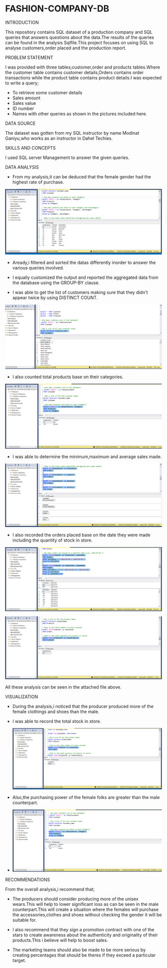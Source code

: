 # FASHION-COMPANY-DB

INTRODUCTION

This repository contains SQL dataset of a production company and SQL queries that answers questions about the data.The results of the queries can be found in the analysis Sqlfile.This project focuses on using SQL to analyse customers,order placed and the production report.

PROBLEM STATEMENT

I was  provided with three tables;customer,order and products tables.Where the customer table contains customer details,Orders contains order transactions while the product table contains product details.I was expected to write a query;

- To retrieve some customer details
- Sales amount
- Sales value
- ID number 
- Names with other queries as shown in the pictures included here.

DATA SOURCE

The dataset was gotten from my SQL instructor by name Modinat Ganiyu,who works as an instructor in Dahel Techies.

SKILLS AND CONCEPTS

I used SQL server Management to answer the given queries.

DATA ANALYSIS

- From my analysis,it can be deduced that the female gender had the highest rate of purchase.

![image](https://github.com/chymab/FASHION-COMPANY-DB/blob/main/fashiondb4.png)

- Aready,i filtered and sorted the datas differently inorder to answer the various queries involved.

- I equally customized the output and reported the aggregated data from the database using the GROUP-BY clause.

- I was able to get the list of customers making sure that they didn't appear twice by using DISTINCT COUNT.

![image](https://github.com/chymab/FASHION-COMPANY-DB/blob/main/fashiondb2.png)

- I also counted total products base on their categories.

 ![image](https://github.com/chymab/FASHION-COMPANY-DB/blob/main/fashiondb3.png)

- I was able to determine the minimum,maximum and average sales made.

 ![image](https://github.com/chymab/FASHION-COMPANY-DB/blob/main/fashiondb5.png)

- I also recorded the orders placed base on the date they were made including  the quantity of stock in store.

 ![image](https://github.com/chymab/FASHION-COMPANY-DB/blob/main/fashiondb6.png)

![image](https://github.com/chymab/FASHION-COMPANY-DB/blob/main/fashiondb10.png)

  All these analysis can be seen in the attached file above.

VISUALIZATION

- During the analysis,i noticed that the producer produced more of the female clothings and shoes than the male.

- I was able to record the total stock in store.

   ![image](https://github.com/chymab/FASHION-COMPANY-DB/blob/main/fashiondb9.png)

- Also,the purchasing power of the female folks are greater than the male counterpart.
-
  ![image](https://github.com/chymab/FASHION-COMPANY-DB/blob/main/fashiondb3.png)

  

RECOMMENDATIONS

From the overall analysis,i recommend that;

- The producers should consider producing more of the unisex wears.This will help to lower significant loss as can be seen in the male counterpart.This will create a situation where the females will purchase the accessories,clothes and shoes without checking the gender it will be suitable for.

- I also recommend that they sign a promotion contract with one of the stars to create awareness about the authenticity and originality of their products.This i believe will help to boost sales.

- The marketing teams should also be made to be more serious by creating percentages that should be theres if they exceed a particular target.









